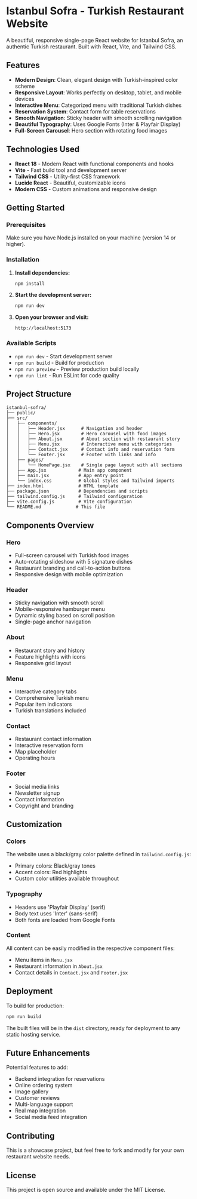 # Istanbul Sofra - Turkish Restaurant Website

A beautiful, responsive single-page React website for Istanbul Sofra, an authentic Turkish restaurant. Built with React, Vite, and Tailwind CSS.

## Features

- **Modern Design**: Clean, elegant design with Turkish-inspired color scheme
- **Responsive Layout**: Works perfectly on desktop, tablet, and mobile devices
- **Interactive Menu**: Categorized menu with traditional Turkish dishes
- **Reservation System**: Contact form for table reservations
- **Smooth Navigation**: Sticky header with smooth scrolling navigation
- **Beautiful Typography**: Uses Google Fonts (Inter & Playfair Display)
- **Full-Screen Carousel**: Hero section with rotating food images

## Technologies Used

- **React 18** - Modern React with functional components and hooks
- **Vite** - Fast build tool and development server
- **Tailwind CSS** - Utility-first CSS framework
- **Lucide React** - Beautiful, customizable icons
- **Modern CSS** - Custom animations and responsive design

## Getting Started

### Prerequisites

Make sure you have Node.js installed on your machine (version 14 or higher).

### Installation

1. **Install dependencies:**
   ```bash
   npm install
   ```

2. **Start the development server:**
   ```bash
   npm run dev
   ```

3. **Open your browser and visit:**
   ```
   http://localhost:5173
   ```

### Available Scripts

- `npm run dev` - Start development server
- `npm run build` - Build for production
- `npm run preview` - Preview production build locally
- `npm run lint` - Run ESLint for code quality

## Project Structure

```
istanbul-sofra/
├── public/
├── src/
│   ├── components/
│   │   ├── Header.jsx      # Navigation and header
│   │   ├── Hero.jsx        # Hero carousel with food images
│   │   ├── About.jsx       # About section with restaurant story
│   │   ├── Menu.jsx        # Interactive menu with categories
│   │   ├── Contact.jsx     # Contact info and reservation form
│   │   └── Footer.jsx      # Footer with links and info
│   ├── pages/
│   │   └── HomePage.jsx    # Single page layout with all sections
│   ├── App.jsx            # Main app component
│   ├── main.jsx           # App entry point
│   └── index.css          # Global styles and Tailwind imports
├── index.html             # HTML template
├── package.json           # Dependencies and scripts
├── tailwind.config.js     # Tailwind configuration
├── vite.config.js         # Vite configuration
└── README.md             # This file
```

## Components Overview

### Hero
- Full-screen carousel with Turkish food images
- Auto-rotating slideshow with 5 signature dishes
- Restaurant branding and call-to-action buttons
- Responsive design with mobile optimization

### Header
- Sticky navigation with smooth scroll
- Mobile-responsive hamburger menu
- Dynamic styling based on scroll position
- Single-page anchor navigation

### About
- Restaurant story and history
- Feature highlights with icons
- Responsive grid layout

### Menu
- Interactive category tabs
- Comprehensive Turkish menu
- Popular item indicators
- Turkish translations included

### Contact
- Restaurant contact information
- Interactive reservation form
- Map placeholder
- Operating hours

### Footer
- Social media links
- Newsletter signup
- Contact information
- Copyright and branding

## Customization

### Colors
The website uses a black/gray color palette defined in `tailwind.config.js`:
- Primary colors: Black/gray tones
- Accent colors: Red highlights
- Custom color utilities available throughout

### Typography
- Headers use 'Playfair Display' (serif)
- Body text uses 'Inter' (sans-serif)
- Both fonts are loaded from Google Fonts

### Content
All content can be easily modified in the respective component files:
- Menu items in `Menu.jsx`
- Restaurant information in `About.jsx`
- Contact details in `Contact.jsx` and `Footer.jsx`

## Deployment

To build for production:

```bash
npm run build
```

The built files will be in the `dist` directory, ready for deployment to any static hosting service.

## Future Enhancements

Potential features to add:
- Backend integration for reservations
- Online ordering system
- Image gallery
- Customer reviews
- Multi-language support
- Real map integration
- Social media feed integration

## Contributing

This is a showcase project, but feel free to fork and modify for your own restaurant website needs.

## License

This project is open source and available under the MIT License.
